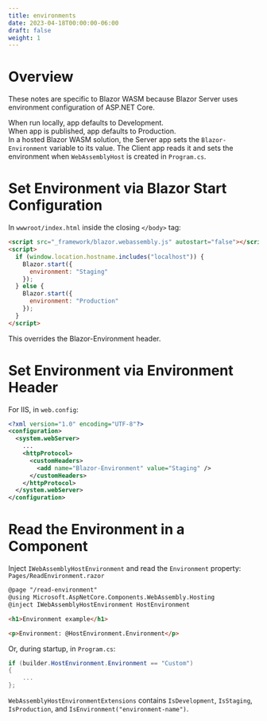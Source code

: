 ```yaml
---
title: environments
date: 2023-04-18T00:00:00-06:00
draft: false
weight: 1
---
```


# Overview
These notes are specific to Blazor WASM because Blazor Server uses environment configuration of ASP.NET Core.

When run locally, app defaults to Development.  
When app is published, app defaults to Production.  
In a hosted Blazor WASM solution, the Server app sets the `Blazor-Environment` variable to its value.  The Client app reads it and sets the environment when `WebAssemblyHost` is created in `Program.cs`.

# Set Environment via Blazor Start Configuration
In `wwwroot/index.html` inside the closing `</body>` tag:
```html
<script src="_framework/blazor.webassembly.js" autostart="false"></script>
<script>
  if (window.location.hostname.includes("localhost")) {
    Blazor.start({
      environment: "Staging"
    });
  } else {
    Blazor.start({
      environment: "Production"
    });
  }
</script>
```

This overrides the Blazor-Environment header.

# Set Environment via Environment Header
For IIS, in `web.config`:
```xml
<?xml version="1.0" encoding="UTF-8"?>
<configuration>
  <system.webServer>
    ...
    <httpProtocol>
      <customHeaders>
        <add name="Blazor-Environment" value="Staging" />
      </customHeaders>
    </httpProtocol>
  </system.webServer>
</configuration>
```

# Read the Environment in a Component
Inject `IWebAssemblyHostEnvironment` and read the `Environment` property:  
`Pages/ReadEnvironment.razor`
```html
@page "/read-environment"
@using Microsoft.AspNetCore.Components.WebAssembly.Hosting
@inject IWebAssemblyHostEnvironment HostEnvironment

<h1>Environment example</h1>

<p>Environment: @HostEnvironment.Environment</p>
```

Or, during startup, in `Program.cs`:
```cs
if (builder.HostEnvironment.Environment == "Custom")
{
    ...
};
```

`WebAssemblyHostEnvironmentExtensions` contains `IsDevelopment`, `IsStaging`, `IsProduction`, and `IsEnvironment("environment-name")`.
